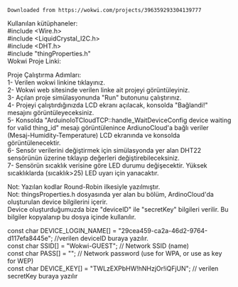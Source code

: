     Downloaded from https://wokwi.com/projects/396359293304139777
Kullanılan kütüphaneler:  
#include <Wire.h>  
#include <LiquidCrystal_I2C.h>  
#include <DHT.h>  
#include "thingProperties.h"  
Wokwi Proje Linki:



Proje Çalıştırma Adımları:  
1- Verilen wokwi linkine tıklayınız.  
2- Wokwi web sitesinde verilen linke ait projeyi görüntüleyiniz.  
3- Açılan proje simülasyonunda "Run" butonunu çalıştırınız.   
4- Projeyi çalıştırdığınızda LCD ekranı açılacak, konsolda "Bağlandi!" mesajını görüntüleyeceksiniz.  
5- Konsolda "ArduinoIoTCloudTCP::handle_WaitDeviceConfig device waiting for valid thing_id" mesajı görüntülenince ArdiunoCloud'a bağlı veriler (Mesaj-Humidity-Temperature) LCD ekranında ve konsolda görüntülenecektir.   
6- Sensör verilerini değiştirmek için simülasyonda yer alan DHT22 sensörünün üzerine tıklayıp değerleri değiştirebileceksiniz.  
7- Sensörün sıcaklık verisine göre LED durumu değişecektir. Yüksek sıcaklıklarda (sıcaklık>25) LED uyarı için yanacaktır.  

Not: Yazılan kodlar Round-Robin ilkesiyle yazılmıştır.  
Not: thingsProperties.h dosyasında yer alan bu bölüm, ArdinoCloud'da oluşturulan device bilgilerini içerir.  
Device oluşturduğumuzda bize "deviceID" ile "secretKey" bilgileri verilir. Bu bilgiler kopyalanıp bu dosya içinde kullanılır.  

const char DEVICE_LOGIN_NAME[]  = "29cea459-ca2a-46d2-9764-d117efa8445e"; //verilen deviceID buraya yazılır.  
const char SSID[]               = "Wokwi-GUEST";    // Network SSID (name)  
const char PASS[]               = "";    // Network password (use for WPA, or use as key for WEP)  
const char DEVICE_KEY[]  = "TWLzEXPbHW!hNHzjOr!iQFjUN";    // verilen secretKey buraya yazılır
